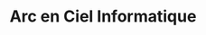---
title: "Arc en Ciel Informatique"
url: /castanet-tolosan/arc-en-ciel-informatique/
shop: ordinateur
---